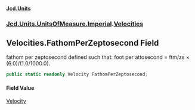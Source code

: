 #### [Jcd.Units](index.md 'index')
### [Jcd.Units.UnitsOfMeasure.Imperial](Jcd.Units.UnitsOfMeasure.Imperial.md 'Jcd.Units.UnitsOfMeasure.Imperial').[Velocities](Velocities.md 'Jcd.Units.UnitsOfMeasure.Imperial.Velocities')

## Velocities.FathomPerZeptosecond Field

fathom per zeptosecond defined such that: foot per attosecond = ftm/zs × (6.0)/(1.0/1000.0).

```csharp
public static readonly Velocity FathomPerZeptosecond;
```

#### Field Value
[Velocity](Velocity.md 'Jcd.Units.UnitTypes.Velocity')